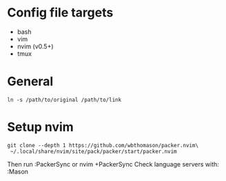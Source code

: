 # Config file targets
- bash
- vim
- nvim (v0.5+)
- tmux

# General
```
ln -s /path/to/original /path/to/link 
```

# Setup nvim
```
git clone --depth 1 https://github.com/wbthomason/packer.nvim\
 ~/.local/share/nvim/site/pack/packer/start/packer.nvim
```

Then run :PackerSync or nvim +PackerSync
Check language servers with: :Mason
